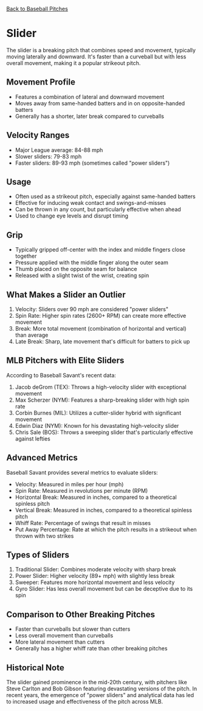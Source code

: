 [Back to Baseball Pitches](baseball-pitches.md)

# Slider

The slider is a breaking pitch that combines speed and movement, typically moving laterally and downward. It's faster than a curveball but with less overall movement, making it a popular strikeout pitch.

## Movement Profile

- Features a combination of lateral and downward movement
- Moves away from same-handed batters and in on opposite-handed batters
- Generally has a shorter, later break compared to curveballs

## Velocity Ranges

- Major League average: 84-88 mph
- Slower sliders: 79-83 mph
- Faster sliders: 89-93 mph (sometimes called "power sliders")

## Usage

- Often used as a strikeout pitch, especially against same-handed batters
- Effective for inducing weak contact and swings-and-misses
- Can be thrown in any count, but particularly effective when ahead
- Used to change eye levels and disrupt timing

## Grip

- Typically gripped off-center with the index and middle fingers close together
- Pressure applied with the middle finger along the outer seam
- Thumb placed on the opposite seam for balance
- Released with a slight twist of the wrist, creating spin

## What Makes a Slider an Outlier

1. Velocity: Sliders over 90 mph are considered "power sliders"
2. Spin Rate: Higher spin rates (2600+ RPM) can create more effective movement
3. Break: More total movement (combination of horizontal and vertical) than average
4. Late Break: Sharp, late movement that's difficult for batters to pick up

## MLB Pitchers with Elite Sliders

According to Baseball Savant's recent data:

1. Jacob deGrom (TEX): Throws a high-velocity slider with exceptional movement
2. Max Scherzer (NYM): Features a sharp-breaking slider with high spin rate
3. Corbin Burnes (MIL): Utilizes a cutter-slider hybrid with significant movement
4. Edwin Diaz (NYM): Known for his devastating high-velocity slider
5. Chris Sale (BOS): Throws a sweeping slider that's particularly effective against lefties

## Advanced Metrics

Baseball Savant provides several metrics to evaluate sliders:

- Velocity: Measured in miles per hour (mph)
- Spin Rate: Measured in revolutions per minute (RPM)
- Horizontal Break: Measured in inches, compared to a theoretical spinless pitch
- Vertical Break: Measured in inches, compared to a theoretical spinless pitch
- Whiff Rate: Percentage of swings that result in misses
- Put Away Percentage: Rate at which the pitch results in a strikeout when thrown with two strikes

## Types of Sliders

1. Traditional Slider: Combines moderate velocity with sharp break
2. Power Slider: Higher velocity (89+ mph) with slightly less break
3. Sweeper: Features more horizontal movement and less velocity
4. Gyro Slider: Has less overall movement but can be deceptive due to its spin

## Comparison to Other Breaking Pitches

- Faster than curveballs but slower than cutters
- Less overall movement than curveballs
- More lateral movement than cutters
- Generally has a higher whiff rate than other breaking pitches

## Historical Note

The slider gained prominence in the mid-20th century, with pitchers like Steve Carlton and Bob Gibson featuring devastating versions of the pitch. In recent years, the emergence of "power sliders" and analytical data has led to increased usage and effectiveness of the pitch across MLB.
